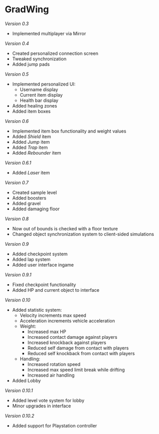 # GradWing

*Version 0.3*
- Implemented multiplayer via Mirror

*Version 0.4*
- Created personalized connection screen
- Tweaked synchronization
- Added jump pads

*Version 0.5*
- Implemented personalized UI:
  - Username display
  - Current item display
  - Health bar display
- Added healing zones
- Added item boxes

*Version 0.6*
- Implemented item box functionality and weight values
- Added _Shield_ item
- Added _Jump_ item
- Added _Trap_ item
- Added _Rebounder_ item

*Version 0.6.1*
- Added _Laser_ item

*Version 0.7*
- Created sample level
- Added boosters
- Added gravel
- Added damaging floor

*Version 0.8*
- Now out of bounds is checked with a floor texture
- Changed object synchronization system to client-sided simulations

*Version 0.9*
- Added checkpoint system
- Added lap system
- Added user interface ingame

*Version 0.9.1*
- Fixed checkpoint functionality
- Added HP and current object to interface

*Version 0.10*
- Added statistic system:
	- Velocity increments max speed
	- Acceleration increments vehicle acceleration
	- Weight:
		- Increased max HP
		- Increased contact damage against players
		- Increased knockback against players
		- Reduced self damage from contact with players
		- Reduced self knockback from contact with players
	- Handling:
		- Increased rotation speed
		- Increased max speed limit break while drifting
		- Increased air handling
- Added Lobby

*Version 0.10.1*
- Added level vote system for lobby
- Minor upgrades in interface

*Version 0.10.2*
- Added support for Playstation controller